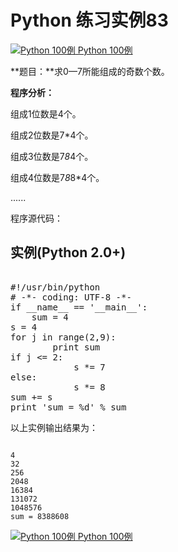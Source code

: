 Python 练习实例83
=============

 [![Python 100例](../images/up.gif)
 Python 100例](python-100-examples.html)


 **题目：**求0—7所能组成的奇数个数。

 **程序分析：**

 组成1位数是4个。

 组成2位数是7*4个。

 组成3位数是7*8*4个。

 组成4位数是7*8*8*4个。

 ......

 程序源代码：

  实例(Python 2.0+)
---------------

 <pre>

#!/usr/bin/python
# -*- coding: UTF-8 -*-
if __name__ == '__main__':
    sum = 4
s = 4
for j in range(2,9):
        print sum
if j <= 2:
            s *= 7
else:
            s *= 8
sum += s
print 'sum = %d' % sum
</pre>

 以上实例输出结果为：

 
```

4
32
256
2048
16384
131072
1048576
sum = 8388608

```

 [![Python 100例](../images/up.gif)
 Python 100例](python-100-examples.html)